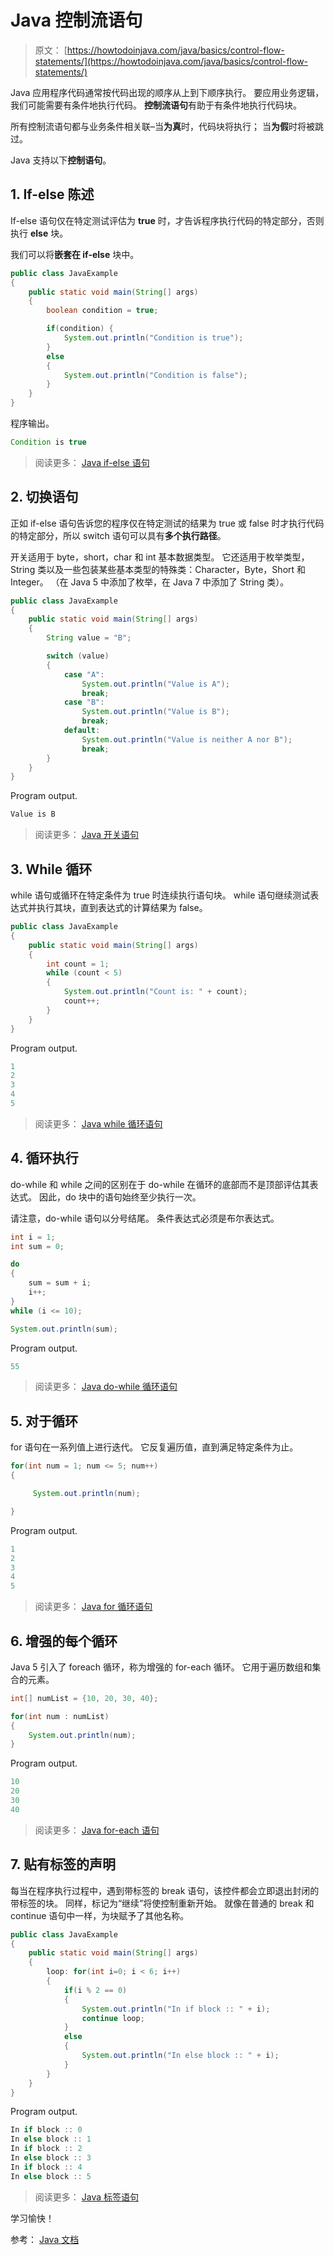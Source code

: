 # Java 控制流语句

> 原文： [https://howtodoinjava.com/java/basics/control-flow-statements/](https://howtodoinjava.com/java/basics/control-flow-statements/)

Java 应用程序代码通常按代码出现的顺序从上到下顺序执行。 要应用业务逻辑，我们可能需要有条件地执行代码。 **控制流语句**有助于有条件地执行代码块。

所有控制流语句都与业务条件相关联–当**为真**时，代码块将执行； 当**为假**时将被跳过。

Java 支持以下**控制语句**。

## 1\. If-else 陈述

If-else 语句仅在特定测试评估为 **true** 时，才告诉程序执行代码的特定部分，否则执行 **else** 块。

我们可以将**嵌套在 if-else** 块中。

```java
public class JavaExample 
{
	public static void main(String[] args) 
	{
		boolean condition = true;

		if(condition) {
			System.out.println("Condition is true");
		} 
		else 
		{
			System.out.println("Condition is false");
		}
	}
}

```

程序输出。

```java
Condition is true

```

> 阅读更多： [Java if-else 语句](https://howtodoinjava.com/java/basics/if-else-statement-in-java/)

## 2\. 切换语句

正如 if-else 语句告诉您的程序仅在特定测试的结果为 true 或 false 时才执行代码的特定部分，所以 switch 语句可以具有**多个执行路径**。

开关适用于 byte，short，char 和 int 基本数据类型。 它还适用于枚举类型，String 类以及一些包装某些基本类型的特殊类：Character，Byte，Short 和 Integer。 （在 Java 5 中添加了枚举，在 Java 7 中添加了 String 类）。

```java
public class JavaExample 
{
	public static void main(String[] args) 
	{
		String value = "B";

		switch (value) 
		{
			case "A":
				System.out.println("Value is A");
				break;
			case "B": 
				System.out.println("Value is B");
				break;
			default:
				System.out.println("Value is neither A nor B");
				break;
		}
	}
}

```

Program output.

```java
Value is B

```

> 阅读更多： [Java 开关语句](https://howtodoinjava.com/java/basics/switch-statement-in-java/)

## 3\. While 循环

while 语句或循环在特定条件为 true 时连续执行语句块。 while 语句继续测试表达式并执行其块，直到表达式的计算结果为 false。

```java
public class JavaExample 
{
    public static void main(String[] args)
    {
        int count = 1;
        while (count < 5) 
        {
            System.out.println("Count is: " + count);
            count++;
        }
    }
}

```

Program output.

```java
1
2
3
4
5

```

> 阅读更多： [Java while 循环语句](https://howtodoinjava.com/java/basics/while-loop-in-java/)

## 4\. 循环执行

do-while 和 while 之间的区别在于 do-while 在循环的底部而不是顶部评估其表达式。 因此，do 块中的语句始终至少执行一次。

请注意，do-while 语句以分号结尾。 条件表达式必须是布尔表达式。

```java
int i = 1;
int sum = 0;

do 
{
    sum = sum + i;
    i++;
}
while (i <= 10);

System.out.println(sum);

```

Program output.

```java
55

```

> 阅读更多： [Java do-while 循环语句](https://howtodoinjava.com/java/basics/do-while-loop-in-java/)

## 5\. 对于循环

for 语句在一系列值上进行迭代。 它反复遍历值，直到满足特定条件为止。

```java
for(int num = 1; num <= 5; num++)
{

     System.out.println(num);

}

```

Program output.

```java
1
2
3
4
5

```

> 阅读更多： [Java for 循环语句](https://howtodoinjava.com/java/basics/for-loop-in-java/)

## 6\. 增强的每个循环

Java 5 引入了 foreach 循环，称为增强的 for-each 循环。 它用于遍历数组和集合的元素。

```java
int[] numList = {10, 20, 30, 40};

for(int num : numList) 
{
    System.out.println(num);
}

```

Program output.

```java
10
20
30
40

```

> 阅读更多： [Java for-each 语句](https://howtodoinjava.com/java/basics/enhanced-for-each-loop-in-java/)

## 7\. 贴有标签的声明

每当在程序执行过程中，遇到带标签的 break 语句，该控件都会立即退出封闭的带标签的块。 同样，标记为“继续”将使控制重新开始。 就像在普通的 break 和 continue 语句中一样，为块赋予了其他名称。

```java
public class JavaExample 
{
	public static void main(String[] args) 
	{
		loop: for(int i=0; i < 6; i++) 
		{
			if(i % 2 == 0) 
			{
				System.out.println("In if block :: " + i);
				continue loop;
			} 
			else
			{
				System.out.println("In else block :: " + i);
			}
		}
	}
}

```

Program output.

```java
In if block :: 0
In else block :: 1
In if block :: 2
In else block :: 3
In if block :: 4
In else block :: 5

```

> 阅读更多： [Java 标签语句](https://howtodoinjava.com/java/basics/labeled-statements-in-java/)

学习愉快！

参考： [Java 文档](https://docs.oracle.com/javase/tutorial/java/nutsandbolts/flow.html)